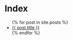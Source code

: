 # Index
<ul>
  {% for post in site.posts %}
    <li>
      <a href="EvoAgent/{{ post.url }}">{{ post.title }}</a>
    </li>
  {% endfor %}
</ul>
